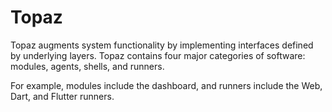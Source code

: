 # Topaz

Topaz augments system functionality by implementing interfaces defined by underlying layers. Topaz contains four major categories of software: modules, agents, shells, and runners.

For example, modules include the dashboard, and runners include the Web, Dart, and Flutter runners.

